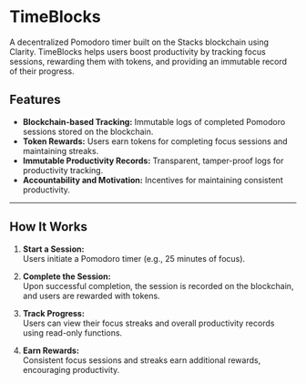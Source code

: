 # TimeBlocks  
A decentralized Pomodoro timer built on the Stacks blockchain using Clarity. TimeBlocks helps users boost productivity by tracking focus sessions, rewarding them with tokens, and providing an immutable record of their progress.  

## Features  
- **Blockchain-based Tracking:** Immutable logs of completed Pomodoro sessions stored on the blockchain.  
- **Token Rewards:** Users earn tokens for completing focus sessions and maintaining streaks.  
- **Immutable Productivity Records:** Transparent, tamper-proof logs for productivity tracking.  
- **Accountability and Motivation:** Incentives for maintaining consistent productivity.  

---

## How It Works  
1. **Start a Session:**  
   Users initiate a Pomodoro timer (e.g., 25 minutes of focus).  

2. **Complete the Session:**  
   Upon successful completion, the session is recorded on the blockchain, and users are rewarded with tokens.  

3. **Track Progress:**  
   Users can view their focus streaks and overall productivity records using read-only functions.  

4. **Earn Rewards:**  
   Consistent focus sessions and streaks earn additional rewards, encouraging productivity.